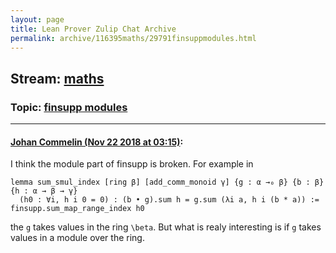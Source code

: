 ```yaml
---
layout: page
title: Lean Prover Zulip Chat Archive 
permalink: archive/116395maths/29791finsuppmodules.html
---
```


## Stream: [maths](index.html)
### Topic: [finsupp modules](29791finsuppmodules.html)

---

#### [Johan Commelin (Nov 22 2018 at 03:15)](https://leanprover.zulipchat.com/#narrow/stream/116395-maths/topic/finsupp%20modules/near/148149210):
I think the module part of finsupp is broken. For example in
```lean
lemma sum_smul_index [ring β] [add_comm_monoid γ] {g : α →₀ β} {b : β} {h : α → β → γ}
  (h0 : ∀i, h i 0 = 0) : (b • g).sum h = g.sum (λi a, h i (b * a)) :=
finsupp.sum_map_range_index h0
```
the `g` takes values in the ring `\beta`. But what is realy interesting is if `g` takes values in a module over the ring.

